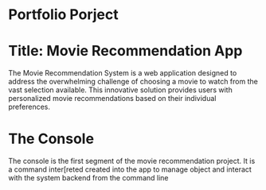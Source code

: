 # Portfolio Porject
# Title: Movie Recommendation App
The Movie Recommendation System is a web application designed to address the overwhelming challenge of choosing a movie to watch from the vast selection available. This innovative solution provides users with personalized movie recommendations based on their individual preferences.

# The Console
The console is the first segment of the movie recommendation project. It is a command inter[reted created into the app to manage object and interact with the system backend from the command line